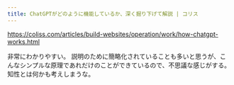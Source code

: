 ```yaml
---
title: ChatGPTがどのように機能しているか、深く掘り下げて解説 | コリス
---
```


https://coliss.com/articles/build-websites/operation/work/how-chatgpt-works.html

非常にわかりやすい。
説明のために簡略化されていることも多いと思うが、こんなシンプルな原理であれだけのことができているので、不思議な感じがする。
知性とは何かも考えしまうな。

